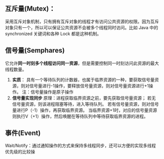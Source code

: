  ## **互斥量(Mutex)**：
 采用互斥对象机制，只有拥有互斥对象的线程才有访问公共资源的权限。因为互斥对象只有一个，所以可以保证公共资源不会被多个线程同时访问。比如 Java 中的 synchronized 关键词和各种 Lock 都是这种机制。
 ## **信号量(Semphares)** 
 它允许**同一时刻多个线程访问同一资源**，但是需要控制同一时刻访问此资源的最大线程数量。
1. **实质**：
具有一个等待队列的计数器，也属于临界资源的一种，要获取信号量资源，则对信号量进行-1操作，要释放信号量资源，则对信号量资源进行+1操作。
注：信号量操作是原子操作
2. **信号量实现同步**
原理：进程获取临界资源之前，要先获取信号量资源；
若无信号量资源，则该进程阻塞等待，进入等待队列。
若有信号量资源，则对信号量进行P（-1）操作，再获取临界资源。
当临界资源+1时，对应的信号量资源则执行V（+1）操作，然后唤醒在等待队列中等待获取临界资源的进程。
 ## **事件(Event)** 
 Wait/Notify：通过通知操作的方式来保持多线程同步，还可以方便的实现多线程优先级的比较操